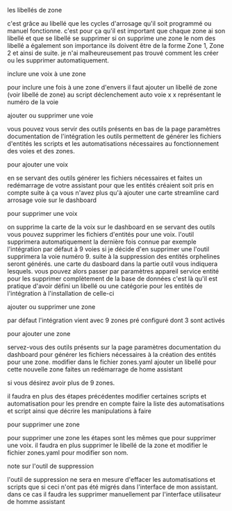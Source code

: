 les libellés de zone

c'est grâce au libellé que les cycles d'arrosage qu'il soit programmé ou manuel fonctionne. 
c'est pour ça qu'il est important que chaque zone ai son libellé et que se libellé se supprimer si on supprime une zone 
le nom des libellé a également son importance ils doivent être de la forme Zone 1, Zone 2 et ainsi de suite. 
je n'ai malheureusement pas trouvé comment les créer ou les supprimer automatiquement. 

inclure une voix à une zone 

pour inclure une fois à une zone d'envers il faut ajouter un libellé de zone (voir libellé de zone) au script déclenchement auto voie x x représentant le numéro de la voie

ajouter ou supprimer une voie

vous pouvez vous servir des outils présents en bas de la page paramètres documentation de l'intégration 
les outils permettent de générer les fichiers d'entités les scripts et les automatisations nécessaires au fonctionnement des voies et des zones. 

 pour ajouter une voix
 
en se servant des outils générer les fichiers nécessaires et faites un redémarrage de votre assistant pour que les entités créaient soit pris en compte 
suite à ça vous n'avez plus qu'à ajouter une carte streamline card arrosage voie sur le dashboard 

pour supprimer une voix

on supprime la carte de la voix sur le dashboard
en se servant des outils vous pouvez supprimer les fichiers d'entités pour une voix.
l'outil supprimera automatiquement la dernière fois connue
par exemple l'intégration par défaut à 9 voies si je décide d'en supprimer une l'outil supprimera la voie numéro 9.
suite à la suppression des entités orphelines seront générés. une carte du dasboard
dans la partie outil vous indiquera lesquels. vous pouvez alors passer par paramètres appareil service entité pour les supprimer complètement de la base de données 
c'est là qu'il est pratique d'avoir défini un libellé ou une catégorie pour les entités de l'intégration à l'installation de celle-ci 

ajouter ou supprimer une zone 

par défaut l'intégration vient avec 9 zones pré configuré dont 3 sont activés 

pour ajouter une zone 

servez-vous des outils présents sur la page paramètres documentation du dashboard pour générer les fichiers nécessaires à la création des entités pour une zone. 
modifier dans le fichier zones.yaml
ajouter un libellé pour cette nouvelle zone 
faites un redémarrage de home assistant

si vous désirez avoir plus de 9 zones.

il faudra en plus des étapes précédentes modifier certaines scripts et automatisation pour les prendre en compte 
faire la liste des automatisations et script ainsi que décrire les manipulations à faire

pour supprimer une zone 

 pour supprimer une zone les étapes sont les mêmes que pour supprimer une voix. 
 il faudra en plus supprimer le libellé de la zone et modifier le fichier zones.yaml pour modifier son nom.


note sur l'outil de suppression 

l'outil de suppression ne sera en mesure d'effacer les automatisations et scripts que si ceci n'ont pas été migrés dans l'interface de mon assistant. 
dans ce cas il faudra les supprimer manuellement par l'interface utilisateur de homme assistant
